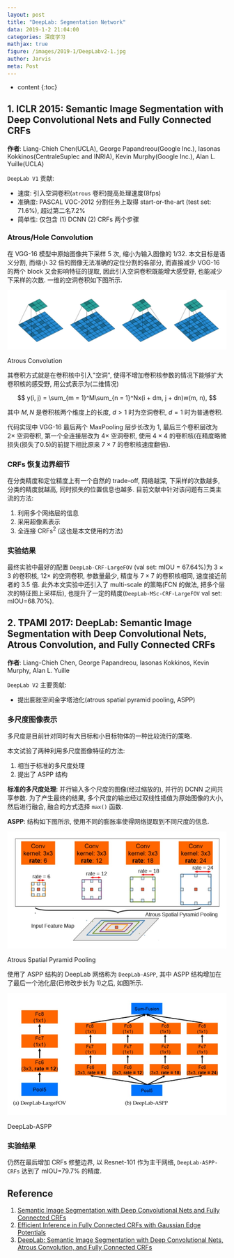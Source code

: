 ```yaml
---
layout: post
title: "DeepLab: Segmentation Network"
data: 2019-1-2 21:04:00
categories: 深度学习
mathjax: true
figure: /images/2019-1/DeepLabv2-1.jpg
author: Jarvis
meta: Post
---
```


* content
{:toc}



## 1. ICLR 2015: Semantic Image Segmentation with Deep Convolutional Nets and Fully Connected CRFs

**作者**: Liang-Chieh Chen(UCLA), George Papandreou(Google Inc.), Iasonas Kokkinos(CentraleSuplec and INRIA), Kevin Murphy(Google Inc.), Alan L. Yuille(UCLA)

`DeepLab V1` 贡献:
* 速度: 引入空洞卷积(`atrous` 卷积)提高处理速度(8fps)
* 准确度: PASCAL VOC-2012 分割任务上取得 start-or-the-art (test set: 71.6%), 超过第二名7.2%
* 简单性: 仅包含 (1) DCNN (2) CRFs 两个步骤

### Atrous/Hole Convolution

在 VGG-16 模型中原始图像共下采样 5 次, 缩小为输入图像的 $1/32$. 本文目标是语义分割, 而缩小 32 倍的图像无法准确的定位分割的各部分, 而直接减少 VGG-16 的两个 block 又会影响特征的提取, 因此引入空洞卷积既能增大感受野, 也能减少下采样的次数. 一维的空洞卷积如下图所示.

<div class="polaroid">
    <img class="cool-img" src="/images/2019-1/DeepLabv1-1.jpg" DeepLabv1/>
    <div class="container">
        <p>Atrous Convolution</p>
    </div>
</div>

其卷积方式就是在卷积核中引入"空洞", 使得不增加卷积核参数的情况下能够扩大卷积核的感受野, 用公式表示为(二维情况)

$$
y(i, j) = \sum_{m = 1}^M\sum_{n = 1}^Nx(i + dm, j + dn)w(m, n),
$$

其中 $M, N$ 是卷积核两个维度上的长度, $d > 1$ 时为空洞卷积, $d = 1$ 时为普通卷积.

代码实现中 VGG-16 最后两个 MaxPooling 层步长改为 1, 最后三个卷积层改为 $2\times$ 空洞卷积, 第一个全连接层改为 $4\times$ 空洞卷积, 使用 $4\times4$ 的卷积核(在精度略微损失(损失了0.5)的前提下相比原来 $7\times7$ 的卷积核速度翻倍).

### CRFs 恢复边界细节

在分类精度和定位精度上有一个自然的 trade-off, 网络越深, 下采样的次数越多, 分类的精度就越高, 同时损失的位置信息也越多. 目前文献中针对该问题有三类主流的方法:
1. 利用多个网络层的信息
2. 采用超像素表示
3. 全连接 CRFs<sup>2</sup> (这也是本文使用的方法)

### 实验结果

最终实验中最好的配置 `DeepLab-CRF-LargeFOV` (val set: mIOU = 67.64%)为 $3\times3$ 的卷积核, $12\times$ 的空洞卷积, 参数量最少, 精度与 $7\times7$ 的卷积核相同, 速度接近前者的 3.5 倍. 此外本文实验中还引入了 multi-scale 的策略(FCN 的做法, 把多个层次的特征图上采样后), 也提升了一定的精度(`DeepLab-MSc-CRF-LargeFOV` val set: mIOU=68.70%).


## 2. TPAMI 2017: DeepLab: Semantic Image Segmentation with Deep Convolutional Nets, Atrous Convolution, and Fully Connected CRFs

**作者**: Liang-Chieh Chen, George Papandreou, Iasonas Kokkinos, Kevin Murphy, Alan L. Yuille

`DeepLab V2` 主要贡献:
* 提出膨胀空间金字塔池化(atrous spatial pyramid pooling, ASPP)

### 多尺度图像表示

多尺度是目前针对同时有大目标和小目标物体的一种比较流行的策略.

本文试验了两种利用多尺度图像特征的方法:
1. 相当于标准的多尺度处理
2. 提出了 ASPP 结构

**标准的多尺度处理**: 并行输入多个尺度的图像(经过缩放的), 并行的 DCNN 之间共享参数. 为了产生最终的结果, 多个尺度的输出经过双线性插值为原始图像的大小, 然后进行融合, 融合的方式选择 `max()` 函数.

**ASPP**: 结构如下图所示, 使用不同的膨胀率使得网络提取到不同尺度的信息.

<div class="polaroid">
    <img class="cool-img" src="/images/2019-1/DeepLabv2-2.jpg" DeepLabv2/>
    <div class="container">
        <p>Atrous Spatial Pyramid Pooling</p>
    </div>
</div>

使用了 ASPP 结构的 DeepLab 网络称为 `DeepLab-ASPP`, 其中 ASPP 结构增加在了最后一个池化层(已修改步长为 1)之后, 如图所示.

<div class="polaroid">
    <img class="cool-img" src="/images/2019-1/DeepLabv2-3.jpg" DeepLabv2/>
    <div class="container">
        <p>DeepLab-ASPP</p>
    </div>
</div>

### 实验结果

仍然在最后增加 CRFs 修整边界, 以 Resnet-101 作为主干网络, `DeepLab-ASPP-CRFs` 达到了 mIOU=79.7% 的精度.



## Reference

1. [Semantic Image Segmentation with Deep Convolutional Nets and Fully Connected CRFs](https://arxiv.org/abs/1412.7062)
2. [Efficient Inference in Fully Connected CRFs with Gaussian Edge Potentials](https://arxiv.org/abs/1210.5644)
3. [DeepLab: Semantic Image Segmentation with Deep Convolutional Nets, Atrous Convolution, and Fully Connected CRFs](https://arxiv.org/abs/1606.00915)

